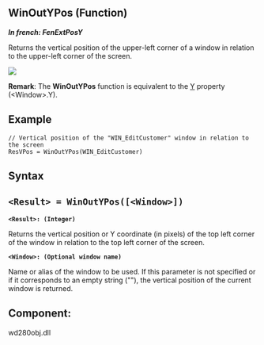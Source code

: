 
## WinOutYPos (Function)

***In french: FenExtPosY***



<a name="XUse"></a>
<a name="Use"></a>
<a name="description"></a>
Returns the vertical position of the upper-left corner of a window in relation to the upper-left corner of the screen.

![](https://doc.pcsoft.fr/en-US/images/image.awp?langid=3&name=Fenet2.gif)


**Remark**: The **WinOutYPos** function is equivalent to the [Y](../Proprietes/2510137.md) property (&lt;Window&gt;.Y).
<a name="Example1"></a>
<a name="sample_code"></a>

## Example


```wl
// Vertical position of the "WIN_EditCustomer" window in relation to the screen
ResVPos = WinOutYPos(WIN_EditCustomer)
```

<a name="XSYNTAX"></a>
<a name="SYNTAX1"></a>

## Syntax

`<Result> = WinOutYPos([<Window>])`
---

**`<Result>: (Integer)`**

Returns the vertical position or Y coordinate (in pixels) of the top left corner of the window in relation to the top left corner of the screen.

**`<Window>: (Optional window name)`**

Name or alias of the window to be used. If this parameter is not specified or if it corresponds to an empty string (""), the vertical position of the current window is returned.  



<a name="XComponent"></a>

## Component:
wd280obj.dll
